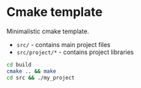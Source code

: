 # Cmake template
Minimalistic cmake template.

- `src/` - contains main project files
- `src/project/*` - contains project libraries

```sh
cd build
cmake .. && make
cd src && ./my_project
```